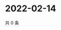# 2022-02-14

共 0 条

<!-- BEGIN WEIBO -->
<!-- 最后更新时间 Mon Feb 14 2022 13:13:12 GMT+0800 (China Standard Time) -->

<!-- END WEIBO -->
